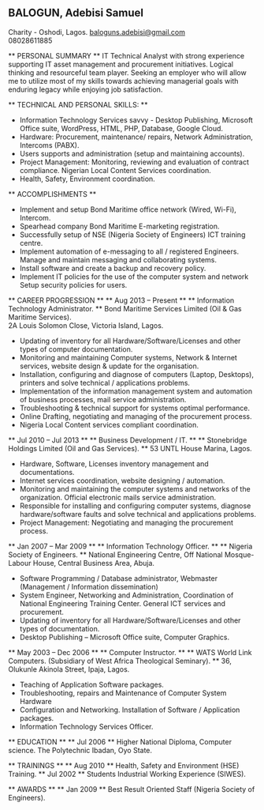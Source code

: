 ## BALOGUN, Adebisi Samuel
Charity - Oshodi, Lagos.
baloguns.adebisi@gmail.com 	
08028611885


** PERSONAL SUMMARY ** 
IT Technical Analyst with strong experience supporting IT asset management and procurement initiatives. Logical thinking and resourceful team player. Seeking an employer who will allow me to utilize most of my skills towards achieving managerial goals with enduring legacy while enjoying job satisfaction.


** TECHNICAL AND PERSONAL SKILLS: **
- Information Technology Services savvy - Desktop Publishing, Microsoft Office suite, WordPress, HTML, PHP, Database, Google Cloud.
- Hardware: Procurement, maintenance/ repairs, Network Administration, Intercoms (PABX).
- Users supports and administration (setup and maintaining accounts).
- Project Management: Monitoring, reviewing and evaluation of contract compliance. Nigerian Local Content Services coordination. 
- Health, Safety, Environment coordination. 


** ACCOMPLISHMENTS **
- Implement and setup Bond Maritime office network (Wired, Wi-Fi), Intercom. 
- Spearhead company Bond Maritime E-marketing registration.
- Successfully setup of NSE (Nigeria Society of Engineers) ICT training centre. 
- Implement automation of e-messaging to all / registered Engineers. Manage and maintain messaging and collaborating systems.
- Install software and create a backup and recovery policy.
- Implement IT policies for the use of the computer system and network Setup security policies for users.


** CAREER PROGRESSION **
** Aug 2013 – Present **	            ** Information Technology Administrator. **
Bond Maritime Services Limited (Oil & Gas Maritime Services).  
2A Louis Solomon Close, Victoria Island, Lagos.

- Updating of inventory for all Hardware/Software/Licenses and other types of computer documentation. 
- Monitoring and maintaining Computer systems, Network & Internet services, website design & update for the organisation.
- Installation, configuring and diagnose of computers (Laptop, Desktops), printers and solve technical / applications problems. 
- Implementation of the information management system and automation of business processes, mail service administration. 
- Troubleshooting & technical support for systems optimal performance.
- Online Drafting, negotiating and managing of the procurement process. 
- Nigeria Local Content services compliant coordination.


** Jul 2010 – Jul 2013 **					** Business Development / IT. **
** Stonebridge Holdings Limited (Oil and Gas Services). ** 
53 UNTL House Marina, Lagos.

- Hardware, Software, Licenses inventory management and documentations.
- Internet services coordination, website designing / automation.
- Monitoring and maintaining the computer systems and networks of the organization. Official electronic mails service administration.
- Responsible for installing and configuring computer systems, diagnose hardware/software faults and solve technical and applications problems.
- Project Management: Negotiating and managing the procurement process.


** Jan 2007 – Mar 2009 **		** Information Technology Officer. **
** Nigeria Society of Engineers. **
National Engineering Centre, Off National Mosque-Labour House, Central Business Area, Abuja.

- Software Programming / Database administrator, Webmaster (Management / Information dissemination)
- System Engineer, Networking and Administration, Coordination of National Engineering Training Center. General ICT services and procurement.
- Updating of inventory for all Hardware/Software/Licenses and other types of documentation. 
- Desktop Publishing – Microsoft Office suite, Computer Graphics.


** May 2003 – Dec 2006 ** 					** Computer Instructor. **
** WATS World Link Computers. (Subsidiary of West Africa Theological Seminary).  **
36, Olukunle Akinola Street, Ipaja, Lagos.

- Teaching of Application Software packages.
- Troubleshooting, repairs and Maintenance of Computer System Hardware
- Configuration and Networking. Installation of Software / Application packages.
- Information Technology Services Officer.


** EDUCATION **
** Jul 2006 **			Higher National Diploma, Computer science. 
		The Polytechnic Ibadan, Oyo State.

** TRAININGS **
** Aug 2010 **			Health, Safety and Environment (HSE) Training.
** Jul 2002 **			Students Industrial Working Experience (SIWES).


** AWARDS **
** Jan 2009 **			Best Result Oriented Staff (Nigeria Society of Engineers).
